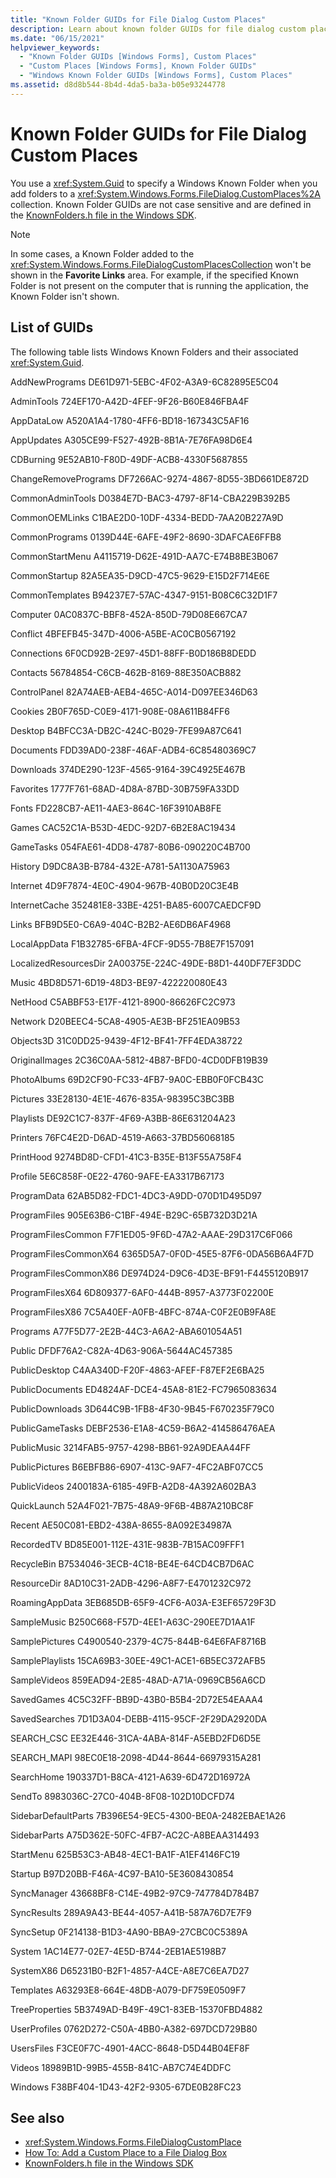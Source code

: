 ```yaml
---
title: "Known Folder GUIDs for File Dialog Custom Places"
description: Learn about known folder GUIDs for file dialog custom places in Windows Forms, by means of the list of GUIDs in this article.
ms.date: "06/15/2021"
helpviewer_keywords: 
  - "Known Folder GUIDs [Windows Forms], Custom Places"
  - "Custom Places [Windows Forms], Known Folder GUIDs"
  - "Windows Known Folder GUIDs [Windows Forms], Custom Places"
ms.assetid: d8d8b544-8b4d-4da5-ba3a-b05e93244778
---
```


# Known Folder GUIDs for File Dialog Custom Places

You use a <xref:System.Guid> to specify a Windows Known Folder when you add folders to a <xref:System.Windows.Forms.FileDialog.CustomPlaces%2A> collection. Known Folder GUIDs are not case sensitive and are defined in the [KnownFolders.h file in the Windows SDK](/windows/win32/shell/knownfolderid).

> [!NOTE]
> In some cases, a Known Folder added to the <xref:System.Windows.Forms.FileDialogCustomPlacesCollection> won't be shown in the **Favorite Links** area. For example, if the specified Known Folder is not present on the computer that is running the application, the Known Folder isn't shown.

## List of GUIDs

The following table lists Windows Known Folders and their associated <xref:System.Guid>.

AddNewPrograms
DE61D971-5EBC-4F02-A3A9-6C82895E5C04

AdminTools
724EF170-A42D-4FEF-9F26-B60E846FBA4F

AppDataLow
A520A1A4-1780-4FF6-BD18-167343C5AF16

AppUpdates
A305CE99-F527-492B-8B1A-7E76FA98D6E4

CDBurning
9E52AB10-F80D-49DF-ACB8-4330F5687855

ChangeRemovePrograms
DF7266AC-9274-4867-8D55-3BD661DE872D

CommonAdminTools
D0384E7D-BAC3-4797-8F14-CBA229B392B5

CommonOEMLinks
C1BAE2D0-10DF-4334-BEDD-7AA20B227A9D

CommonPrograms
0139D44E-6AFE-49F2-8690-3DAFCAE6FFB8

CommonStartMenu
A4115719-D62E-491D-AA7C-E74B8BE3B067

CommonStartup
82A5EA35-D9CD-47C5-9629-E15D2F714E6E

CommonTemplates
B94237E7-57AC-4347-9151-B08C6C32D1F7

Computer
0AC0837C-BBF8-452A-850D-79D08E667CA7

Conflict
4BFEFB45-347D-4006-A5BE-AC0CB0567192

Connections
6F0CD92B-2E97-45D1-88FF-B0D186B8DEDD

Contacts
56784854-C6CB-462B-8169-88E350ACB882

ControlPanel
82A74AEB-AEB4-465C-A014-D097EE346D63

Cookies
2B0F765D-C0E9-4171-908E-08A611B84FF6

Desktop
B4BFCC3A-DB2C-424C-B029-7FE99A87C641

Documents
FDD39AD0-238F-46AF-ADB4-6C85480369C7

Downloads
374DE290-123F-4565-9164-39C4925E467B

Favorites
1777F761-68AD-4D8A-87BD-30B759FA33DD

Fonts
FD228CB7-AE11-4AE3-864C-16F3910AB8FE

Games
CAC52C1A-B53D-4EDC-92D7-6B2E8AC19434

GameTasks
054FAE61-4DD8-4787-80B6-090220C4B700

History
D9DC8A3B-B784-432E-A781-5A1130A75963

Internet
4D9F7874-4E0C-4904-967B-40B0D20C3E4B

InternetCache
352481E8-33BE-4251-BA85-6007CAEDCF9D

Links
BFB9D5E0-C6A9-404C-B2B2-AE6DB6AF4968

LocalAppData
F1B32785-6FBA-4FCF-9D55-7B8E7F157091

LocalizedResourcesDir
2A00375E-224C-49DE-B8D1-440DF7EF3DDC

Music
4BD8D571-6D19-48D3-BE97-422220080E43

NetHood
C5ABBF53-E17F-4121-8900-86626FC2C973

Network
D20BEEC4-5CA8-4905-AE3B-BF251EA09B53

Objects3D
31C0DD25-9439-4F12-BF41-7FF4EDA38722

OriginalImages
2C36C0AA-5812-4B87-BFD0-4CD0DFB19B39

PhotoAlbums
69D2CF90-FC33-4FB7-9A0C-EBB0F0FCB43C

Pictures
33E28130-4E1E-4676-835A-98395C3BC3BB

Playlists
DE92C1C7-837F-4F69-A3BB-86E631204A23

Printers
76FC4E2D-D6AD-4519-A663-37BD56068185

PrintHood
9274BD8D-CFD1-41C3-B35E-B13F55A758F4

Profile
5E6C858F-0E22-4760-9AFE-EA3317B67173

ProgramData
62AB5D82-FDC1-4DC3-A9DD-070D1D495D97

ProgramFiles
905E63B6-C1BF-494E-B29C-65B732D3D21A

ProgramFilesCommon
F7F1ED05-9F6D-47A2-AAAE-29D317C6F066

ProgramFilesCommonX64
6365D5A7-0F0D-45E5-87F6-0DA56B6A4F7D

ProgramFilesCommonX86
DE974D24-D9C6-4D3E-BF91-F4455120B917

ProgramFilesX64
6D809377-6AF0-444B-8957-A3773F02200E

ProgramFilesX86
7C5A40EF-A0FB-4BFC-874A-C0F2E0B9FA8E

Programs
A77F5D77-2E2B-44C3-A6A2-ABA601054A51

Public
DFDF76A2-C82A-4D63-906A-5644AC457385

PublicDesktop
C4AA340D-F20F-4863-AFEF-F87EF2E6BA25

PublicDocuments
ED4824AF-DCE4-45A8-81E2-FC7965083634

PublicDownloads
3D644C9B-1FB8-4F30-9B45-F670235F79C0

PublicGameTasks
DEBF2536-E1A8-4C59-B6A2-414586476AEA

PublicMusic
3214FAB5-9757-4298-BB61-92A9DEAA44FF

PublicPictures
B6EBFB86-6907-413C-9AF7-4FC2ABF07CC5

PublicVideos
2400183A-6185-49FB-A2D8-4A392A602BA3

QuickLaunch
52A4F021-7B75-48A9-9F6B-4B87A210BC8F

Recent
AE50C081-EBD2-438A-8655-8A092E34987A

RecordedTV
BD85E001-112E-431E-983B-7B15AC09FFF1

RecycleBin
B7534046-3ECB-4C18-BE4E-64CD4CB7D6AC

ResourceDir
8AD10C31-2ADB-4296-A8F7-E4701232C972

RoamingAppData
3EB685DB-65F9-4CF6-A03A-E3EF65729F3D

SampleMusic
B250C668-F57D-4EE1-A63C-290EE7D1AA1F

SamplePictures
C4900540-2379-4C75-844B-64E6FAF8716B

SamplePlaylists
15CA69B3-30EE-49C1-ACE1-6B5EC372AFB5

SampleVideos
859EAD94-2E85-48AD-A71A-0969CB56A6CD

SavedGames
4C5C32FF-BB9D-43B0-B5B4-2D72E54EAAA4

SavedSearches
7D1D3A04-DEBB-4115-95CF-2F29DA2920DA

SEARCH_CSC
EE32E446-31CA-4ABA-814F-A5EBD2FD6D5E

SEARCH_MAPI
98EC0E18-2098-4D44-8644-66979315A281

SearchHome
190337D1-B8CA-4121-A639-6D472D16972A

SendTo
8983036C-27C0-404B-8F08-102D10DCFD74

SidebarDefaultParts
7B396E54-9EC5-4300-BE0A-2482EBAE1A26

SidebarParts
A75D362E-50FC-4FB7-AC2C-A8BEAA314493

StartMenu
625B53C3-AB48-4EC1-BA1F-A1EF4146FC19

Startup
B97D20BB-F46A-4C97-BA10-5E3608430854

SyncManager
43668BF8-C14E-49B2-97C9-747784D784B7

SyncResults
289A9A43-BE44-4057-A41B-587A76D7E7F9

SyncSetup
0F214138-B1D3-4A90-BBA9-27CBC0C5389A

System
1AC14E77-02E7-4E5D-B744-2EB1AE5198B7

SystemX86
D65231B0-B2F1-4857-A4CE-A8E7C6EA7D27

Templates
A63293E8-664E-48DB-A079-DF759E0509F7

TreeProperties
5B3749AD-B49F-49C1-83EB-15370FBD4882

UserProfiles
0762D272-C50A-4BB0-A382-697DCD729B80

UsersFiles
F3CE0F7C-4901-4ACC-8648-D5D44B04EF8F

Videos
18989B1D-99B5-455B-841C-AB7C74E4DDFC

Windows
F38BF404-1D43-42F2-9305-67DE0B28FC23

## See also

- <xref:System.Windows.Forms.FileDialogCustomPlace>
- [How To: Add a Custom Place to a File Dialog Box](how-to-add-a-custom-place-to-a-file-dialog-box.md)
- [KnownFolders.h file in the Windows SDK](/windows/win32/shell/knownfolderid)
